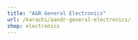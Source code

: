 ```yaml
---
title: "A&R General Electronics"
url: /karachi/aandr-general-electronics/
shop: electronics
---
```


